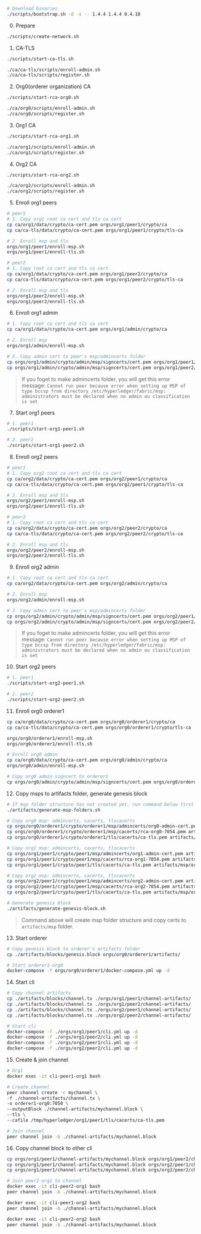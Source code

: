 ```sh
# Download binaries
./scripts/bootstrap.sh -d -s -- 1.4.4 1.4.4 0.4.18
```

0. Prepare
```sh
./scripts/create-network.sh
```

1. CA-TLS
```sh
./scripts/start-ca-tls.sh

./ca/ca-tls/scripts/enroll-admin.sh
./ca/ca-tls/scripts/register.sh
```

2. Org0(orderer organization) CA
```sh
./scripts/start-rca-org0.sh

./ca/org0/scripts/enroll-admin.sh
./ca/org0/scripts/register.sh
```
3. Org1 CA
```sh
./scripts/start-rca-org1.sh

./ca/org1/scripts/enroll-admin.sh
./ca/org1/scripts/register.sh
```

4. Org2 CA
```sh
./scripts/start-rca-org2.sh

./ca/org2/scripts/enroll-admin.sh
./ca/org2/scripts/register.sh
```

5. Enroll org1 peers
```sh
# peer1
# 1. Copy org1 root ca cert and tls ca cert
cp ca/org1/data/crypto/ca-cert.pem orgs/org1/peer1/crypto/ca
cp ca/ca-tls/data/crypto/ca-cert.pem orgs/org1/peer1/crypto/tls-ca

# 2. Enroll msp and tls
orgs/org1/peer1/enroll-msp.sh
orgs/org1/peer1/enroll-tls.sh

# peer2
# 1. Copy root ca cert and tls ca cert
cp ca/org1/data/crypto/ca-cert.pem orgs/org1/peer2/crypto/ca
cp ca/ca-tls/data/crypto/ca-cert.pem orgs/org1/peer2/crypto/tls-ca

# 2. Enroll msp and tls
orgs/org1/peer2/enroll-msp.sh
orgs/org1/peer2/enroll-tls.sh
```

6. Enroll org1 admin
```sh
# 1. Copy root ca cert and tls ca cert
cp ca/org1/data/crypto/ca-cert.pem orgs/org1/admin/crypto/ca

# 2. Enroll msp
orgs/org1/admin/enroll-msp.sh

# 3. Copy admin cert to peer's msp/admincerts folder
cp orgs/org1/admin/crypto/admin/msp/signcerts/cert.pem orgs/org1/peer1/crypto/peer1/msp/admincerts/org1-admin-cert.pem
cp orgs/org1/admin/crypto/admin/msp/signcerts/cert.pem orgs/org1/peer2/crypto/peer2/msp/admincerts/org1-admin-cert.pem
```
> If you foget to make admincerts folder, you will get this error message: `Cannot run peer because error when setting up MSP of type bccsp from directory /etc/hyperledger/fabric/msp: administrators must be declared when no admin ou classification is set`

7. Start org1 peers
```sh
# 1. peer1
./scripts/start-org1-peer1.sh

# 2. peer2
./scripts/start-org1-peer2.sh
```

8. Enroll org2 peers
```sh
# peer1
# 1. Copy org2 root ca cert and tls ca cert
cp ca/org2/data/crypto/ca-cert.pem orgs/org2/peer1/crypto/ca
cp ca/ca-tls/data/crypto/ca-cert.pem orgs/org2/peer1/crypto/tls-ca

# 2. Enroll msp and tls
orgs/org2/peer1/enroll-msp.sh
orgs/org2/peer1/enroll-tls.sh

# peer2
# 1. Copy root ca cert and tls ca cert
cp ca/org2/data/crypto/ca-cert.pem orgs/org2/peer2/crypto/ca
cp ca/ca-tls/data/crypto/ca-cert.pem orgs/org2/peer2/crypto/tls-ca

# 2. Enroll msp and tls
orgs/org2/peer2/enroll-msp.sh
orgs/org2/peer2/enroll-tls.sh
```

9. Enroll org2 admin
```sh
# 1. Copy root ca cert and tls ca cert
cp ca/org2/data/crypto/ca-cert.pem orgs/org2/admin/crypto/ca

# 2. Enroll msp
orgs/org2/admin/enroll-msp.sh

# 3. Copy admin cert to peer's msp/admincerts folder
cp orgs/org2/admin/crypto/admin/msp/signcerts/cert.pem orgs/org2/peer1/crypto/peer1/msp/admincerts/org2-admin-cert.pem
cp orgs/org2/admin/crypto/admin/msp/signcerts/cert.pem orgs/org2/peer2/crypto/peer2/msp/admincerts/org2-admin-cert.pem
```
> If you foget to make admincerts folder, you will get this error message: `Cannot run peer because error when setting up MSP of type bccsp from directory /etc/hyperledger/fabric/msp: administrators must be declared when no admin ou classification is set`

10. Start org2 peers
```sh
# 1. peer1
./scripts/start-org2-peer1.sh

# 2. peer2
./scripts/start-org2-peer2.sh
```

11. Enroll org0 orderer1
```sh
cp ca/org0/data/crypto/ca-cert.pem orgs/org0/orderer1/crypto/ca
cp ca/ca-tls/data/crypto/ca-cert.pem orgs/org0/orderer1/crypto/tls-ca

orgs/org0/orderer1/enroll-msp.sh
orgs/org0/orderer1/enroll-tls.sh

# Enroll org0 admin
cp ca/org0/data/crypto/ca-cert.pem orgs/org0/admin/crypto/ca
orgs/org0/admin/enroll-msp.sh

# Copy org0 admin signcert to orderer1
cp orgs/org0/admin/crypto/admin/msp/signcerts/cert.pem orgs/org0/orderer1/crypto/orderer1/msp/admincerts/org0-admin-cert.pem
```

12. Copy msps to artifacts folder, generate genesis block
```sh
# If msp folder structure has not created yet, run command below first
./artifacts/generate-msp-folders.sh

# Copy org0 msp: admincerts, cacerts, tlscacerts
cp orgs/org0/orderer1/crypto/orderer1/msp/admincerts/org0-admin-cert.pem artifacts/msp/org0/admincerts/
cp orgs/org0/orderer1/crypto/orderer1/msp/cacerts/rca-org0-7054.pem artifacts/msp/org0/cacerts/
cp orgs/org0/orderer1/crypto/orderer1/tls/cacerts/ca-tls.pem artifacts/msp/org0/tlscacerts/

# Copy org1 msp: admincerts, cacerts, tlscacerts
cp orgs/org1/peer1/crypto/peer1/msp/admincerts/org1-admin-cert.pem artifacts/msp/org1/admincerts/
cp orgs/org1/peer1/crypto/peer1/msp/cacerts/rca-org1-7054.pem artifacts/msp/org1/cacerts/
cp orgs/org1/peer1/crypto/peer1/tls/cacerts/ca-tls.pem artifacts/msp/org1/tlscacerts/

# Copy org2 msp: admincerts, cacerts, tlscacerts
cp orgs/org2/peer1/crypto/peer1/msp/admincerts/org2-admin-cert.pem artifacts/msp/org2/admincerts/
cp orgs/org2/peer1/crypto/peer1/msp/cacerts/rca-org2-7054.pem artifacts/msp/org2/cacerts/
cp orgs/org2/peer1/crypto/peer1/tls/cacerts/ca-tls.pem artifacts/msp/org2/tlscacerts/

# Generate genesis block
./artifacts/generate-genesis-block.sh
```
> Command above will create msp folder structure and copy certs to `artifacts/msp` folder.

13. Start orderer
```sh
# Copy genesis block to orderer's artifacts folder
cp ./artifacts/blocks/genesis.block orgs/org0/orderer1/artifacts/

# Start orderer1-org0
docker-compose -f orgs/org0/orderer1/docker-compose.yml up -d
```

14. Start cli
```sh
# Copy channel artifacts
cp ./artifacts/blocks/channel.tx ./orgs/org1/peer1/channel-artifacts/
cp ./artifacts/blocks/channel.tx ./orgs/org1/peer2/channel-artifacts/
cp ./artifacts/blocks/channel.tx ./orgs/org2/peer1/channel-artifacts/
cp ./artifacts/blocks/channel.tx ./orgs/org2/peer2/channel-artifacts/

# Start cli
docker-compose -f ./orgs/org1/peer1/cli.yml up -d
docker-compose -f ./orgs/org1/peer2/cli.yml up -d
docker-compose -f ./orgs/org2/peer1/cli.yml up -d
docker-compose -f ./orgs/org2/peer2/cli.yml up -d
```

15. Create & join channel
```sh
# Org1
docker exec -it cli-peer1-org1 bash

# Create channel
peer channel create -c mychannel \
-f ./channel-artifacts/channel.tx \
-o orderer1-org0:7050 \
--outputBlock ./channel-artifacts/mychannel.block \
--tls \
--cafile /tmp/hyperledger/org1/peer1/tls/cacerts/ca-tls.pem

# Join channel
peer channel join -b ./channel-artifacts/mychannel.block
```

16. Copy channel block to other cli
```sh
cp orgs/org1/peer1/channel-artifacts/mychannel.block orgs/org1/peer2/channel-artifacts/
cp orgs/org1/peer1/channel-artifacts/mychannel.block orgs/org2/peer1/channel-artifacts/
cp orgs/org1/peer1/channel-artifacts/mychannel.block orgs/org2/peer2/channel-artifacts/
```

```sh
# Join peer2-org1 to channel
docker exec -it cli-peer2-org1 bash
peer channel join -b ./channel-artifacts/mychannel.block

docker exec -it cli-peer1-org2 bash
peer channel join -b ./channel-artifacts/mychannel.block

docker exec -it cli-peer2-org2 bash
peer channel join -b ./channel-artifacts/mychannel.block
```